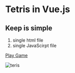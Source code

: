 # Tetris in Vue.js
## Keep is simple 

1. single html file
2. single JavaScirpt file

[Play Game](https://sam558.github.io/Tetris/)

![teris](https://sam558.github.io/Tetris/tetris.png)
